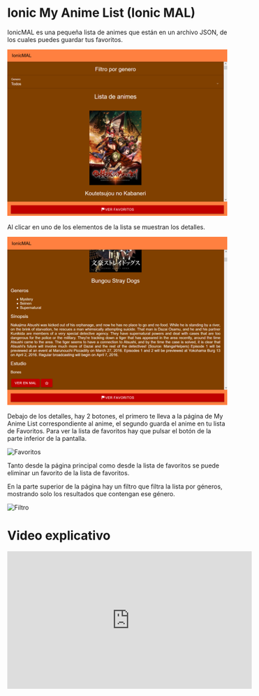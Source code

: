 # Ionic My Anime List (Ionic MAL)

IonicMAL es una pequeña lista de animes que están en un archivo JSON, de los cuales puedes guardar tus favoritos.

![Página principal](./images/Home.PNG)

Al clicar en uno de los elementos de la lista se muestran los detalles.

![Detalles](./images/Detalles.PNG)

Debajo de los detalles, hay 2 botones, el primero te lleva a la página de My Anime List correspondiente al anime, el segundo guarda el anime en tu lista de Favoritos. Para ver la lista de favoritos hay que pulsar el botón de la parte inferior de la pantalla.

![Favoritos](./images/Favoritos.gif)

Tanto desde la página principal como desde la lista de favoritos se puede eliminar un favorito de la lista de favoritos.

En la parte superior de la página hay un filtro que filtra la lista por géneros, mostrando solo los resultados que contengan ese género.

![Filtro](./images/Filtro.gif)

# Video explicativo

<iframe width="560" height="315" src="https://www.youtube.com/embed/ui57IxJW7ZM" frameborder="0" allow="accelerometer; autoplay; encrypted-media; gyroscope; picture-in-picture" allowfullscreen></iframe>

